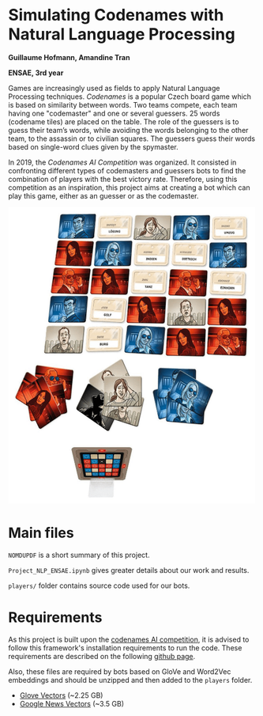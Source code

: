 # <font size="6"> <b>Simulating Codenames with Natural Language Processing</b></font>

**Guillaume Hofmann, Amandine Tran**

**ENSAE, 3rd year**



Games are increasingly used as fields to apply Natural Language Processing techniques. *Codenames* is a popular Czech board game which is based on similarity between words. Two teams compete, each team having one "codemaster" and one or several guessers. 25 words (codename tiles) are placed on the table. The role of the guessers is to guess their team’s words, while avoiding the words belonging to the other team, to the assassin or to civilian squares. The guessers guess their words based on single-word clues given by the spymaster. 

In 2019, the *Codenames AI Competition* was organized. It consisted in confronting different types of codemasters and guessers bots to find the combination of players with the best victory rate. Therefore, using this competition as an inspiration, this project aims at creating a bot which can play this game, either as an guesser or as the codemaster.


<img src="pictures/codenames.png" width="500" height="600">

# Main files

`NOMDUPDF` is a short summary of this project.

`Project_NLP_ENSAE.ipynb` gives greater details about our work and results.

`players/` folder contains source code used for our bots.

# Requirements

As this project is built upon the [codenames AI competition](https://sites.google.com/view/the-codenames-ai-competition/home), it is advised to follow this framework's installation requirements to run the code. These requirements are described on the following [github page](https://github.com/CodenamesAICompetition/Game).

Also, these files are required by bots based on GloVe and Word2Vec embeddings and should be unzipped and then added to the `players` folder. 
* [Glove Vectors](https://nlp.stanford.edu/data/glove.6B.zip) (~2.25 GB)
* [Google News Vectors](https://drive.google.com/file/d/0B7XkCwpI5KDYNlNUTTlSS21pQmM/edit) (~3.5 GB)
